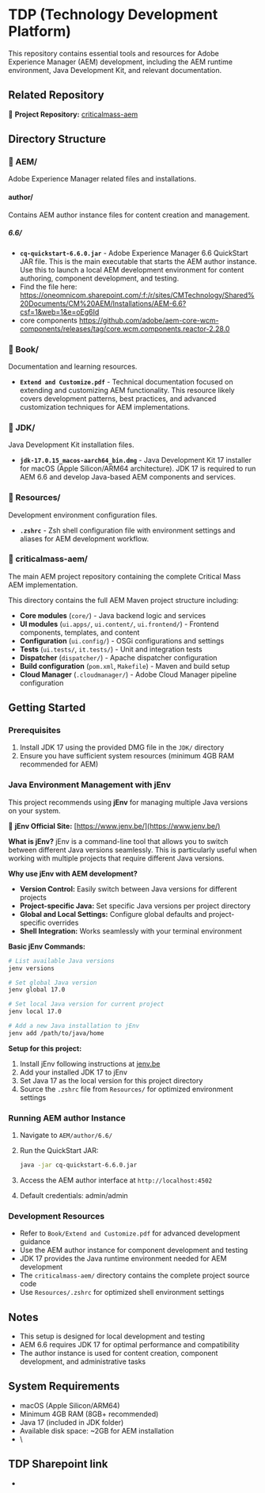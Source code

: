 # TDP (Technology Development Platform)

This repository contains essential tools and resources for Adobe Experience Manager (AEM) development, including the AEM runtime environment, Java Development Kit, and relevant documentation.

## Related Repository

🔗 **Project Repository:** [criticalmass-aem](https://github.com/olmanslm/criticalmass-aem)

## Directory Structure

### 📁 AEM/

Adobe Experience Manager related files and installations.

#### author/

Contains AEM author instance files for content creation and management.

##### 6.6/

- **`cq-quickstart-6.6.0.jar`** - Adobe Experience Manager 6.6 QuickStart JAR file. This is the main executable that starts the AEM author instance. Use this to launch a local AEM development environment for content authoring, component development, and testing.
- Find the file here: https://oneomnicom.sharepoint.com/:f:/r/sites/CMTechnology/Shared%20Documents/CM%20AEM/Installations/AEM-6.6?csf=1&web=1&e=oEg6Id 
- core components https://github.com/adobe/aem-core-wcm-components/releases/tag/core.wcm.components.reactor-2.28.0 

### 📁 Book/

Documentation and learning resources.

- **`Extend and Customize.pdf`** - Technical documentation focused on extending and customizing AEM functionality. This resource likely covers development patterns, best practices, and advanced customization techniques for AEM implementations.

### 📁 JDK/

Java Development Kit installation files.

- **`jdk-17.0.15_macos-aarch64_bin.dmg`** - Java Development Kit 17 installer for macOS (Apple Silicon/ARM64 architecture). JDK 17 is required to run AEM 6.6 and develop Java-based AEM components and services.

### 📁 Resources/

Development environment configuration files.

- **`.zshrc`** - Zsh shell configuration file with environment settings and aliases for AEM development workflow.

### 📁 criticalmass-aem/

The main AEM project repository containing the complete Critical Mass AEM implementation.

This directory contains the full AEM Maven project structure including:
- **Core modules** (`core/`) - Java backend logic and services
- **UI modules** (`ui.apps/`, `ui.content/`, `ui.frontend/`) - Frontend components, templates, and content
- **Configuration** (`ui.config/`) - OSGi configurations and settings
- **Tests** (`ui.tests/`, `it.tests/`) - Unit and integration tests
- **Dispatcher** (`dispatcher/`) - Apache dispatcher configuration
- **Build configuration** (`pom.xml`, `Makefile`) - Maven and build setup
- **Cloud Manager** (`.cloudmanager/`) - Adobe Cloud Manager pipeline configuration

## Getting Started

### Prerequisites

1. Install JDK 17 using the provided DMG file in the `JDK/` directory
2. Ensure you have sufficient system resources (minimum 4GB RAM recommended for AEM)

### Java Environment Management with jEnv

This project recommends using **jEnv** for managing multiple Java versions on your system.

🔗 **jEnv Official Site:** [https://www.jenv.be/](https://www.jenv.be/)

**What is jEnv?**
jEnv is a command-line tool that allows you to switch between different Java versions seamlessly. This is particularly useful when working with multiple projects that require different Java versions.

**Why use jEnv with AEM development?**
- **Version Control:** Easily switch between Java versions for different projects
- **Project-specific Java:** Set specific Java versions per project directory
- **Global and Local Settings:** Configure global defaults and project-specific overrides
- **Shell Integration:** Works seamlessly with your terminal environment

**Basic jEnv Commands:**
```bash
# List available Java versions
jenv versions

# Set global Java version
jenv global 17.0

# Set local Java version for current project
jenv local 17.0

# Add a new Java installation to jEnv
jenv add /path/to/java/home
```

**Setup for this project:**
1. Install jEnv following instructions at [jenv.be](https://www.jenv.be/)
2. Add your installed JDK 17 to jEnv
3. Set Java 17 as the local version for this project directory
4. Source the `.zshrc` file from `Resources/` for optimized environment settings

### Running AEM author Instance

1. Navigate to `AEM/author/6.6/`
2. Run the QuickStart JAR:

   ```bash
   java -jar cq-quickstart-6.6.0.jar
   ```

3. Access the AEM author interface at `http://localhost:4502`
4. Default credentials: admin/admin

### Development Resources

- Refer to `Book/Extend and Customize.pdf` for advanced development guidance
- Use the AEM author instance for component development and testing
- JDK 17 provides the Java runtime environment needed for AEM development
- The `criticalmass-aem/` directory contains the complete project source code
- Use `Resources/.zshrc` for optimized shell environment settings

## Notes

- This setup is designed for local development and testing
- AEM 6.6 requires JDK 17 for optimal performance and compatibility
- The author instance is used for content creation, component development, and administrative tasks

## System Requirements

- macOS (Apple Silicon/ARM64)
- Minimum 4GB RAM (8GB+ recommended)
- Java 17 (included in JDK folder)
- Available disk space: ~2GB for AEM installation
- \

## TDP Sharepoint link
- 